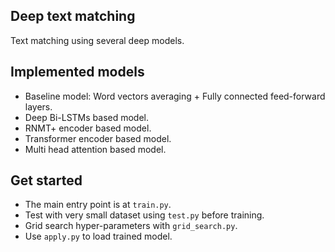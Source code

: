 ## Deep text matching
Text matching using several deep models.

## Implemented models
- Baseline model: Word vectors averaging + Fully connected feed-forward layers.
- Deep Bi-LSTMs based model.
- RNMT+ encoder based model.
- Transformer encoder based model.
- Multi head attention based model.

## Get started
- The main entry point is at `train.py`.
- Test with very small dataset using `test.py` before training.
- Grid search hyper-parameters with `grid_search.py`.
- Use `apply.py` to load trained model.
